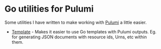 # Go utilities for Pulumi

Some utilities I have written to make working with [Pulumi](https://www.pulumi.com) a little easier.

* [Template](https://https://pkg.go.dev/github.com/gwatts/pulutil/template/) - Makes it easier to use Go templates with Pulumi outputs.  Eg. for generating JSON documents with resource ids, Urns, etc within them.

